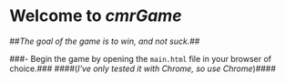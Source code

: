 # Welcome to *cmrGame* #

##_The goal of the game is to win, and not suck._##

###- Begin the game by opening the `main.html` file in your browser of choice.###
####(_I've only tested it with Chrome, so use Chrome_)####
